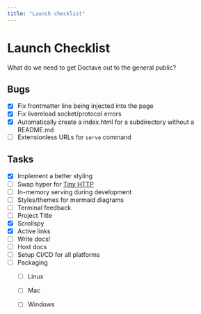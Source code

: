 ```yaml
---
title: "Launch checklist"
---
```


# Launch Checklist

What do we need to get Doctave out to the general public?


## Bugs

- [x] Fix frontmatter line being injected into the page
- [x] Fix livereload socket/protocol errors
- [x] Automatically create a index.html for a subdirectory without a README.md
- [ ] Extensionless URLs for `serve` command

## Tasks

- [x] Implement a better styling
- [ ] Swap hyper for [Tiny HTTP](https://github.com/tiny-http/tiny-http)
- [ ] In-memory serving during development
- [ ] Styles/themes for mermaid diagrams
- [ ] Terminal feedback
- [ ] Project Title
- [x] Scrollspy
- [x] Active links
- [ ] Write docs!
- [ ] Host docs
- [ ] Setup CI/CD for all platforms
- [ ] Packaging
    - [ ] Linux
    - [ ] Mac
    - [ ] Windows

